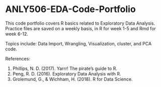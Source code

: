# ANLY506-EDA-Code-Portfolio

This code portfolio covers R basics related to Exploratory Data Analysis. Practice files are saved on a weekly basis, in R for week 1-5 and Rmd for week 6-12.

Topics include: Data Import, Wrangling, Visualization, cluster, and PCA code.

References:
1. Phillips, N. D. (2017). Yarrr! The pirate’s guide to R.
2. Peng, R. D. (2016). Exploratory Data Analysis with R. 
3. Grolemund, G., & Wichham, H. (2018). R for Data Science.

